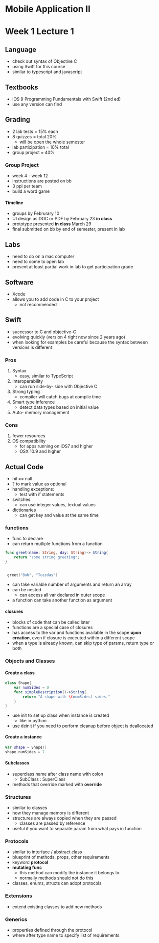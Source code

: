 # Mobile Application II
# Week 1 Lecture 1

## Language
- check out syntax of Objective C
- using Swift for this course
- similar to typescript and javascript

## Textbooks
- iOS 9 Programming Fundamentals with Swift (2nd ed)
- use any version can find

## Grading
- 2 lab tests = 15% each
- 8 quizzes = total 20%
	- will be open the whole semester
- lab participation = 10% total
- group project = 40%

### Group Project
- week 4 - week 12
- instructions are posted on bb
- 3 ppl per team
- build a word game

#### Timeline
- groups by Februrary 10
- UI design as DOC or PDF by February 23 **in class**
- prototype presented **in class** March 29
- final submitted on bb by end of semester, present in lab

## Labs
- need to do on a mac computer
- need to come to open lab
- present at least partial work in lab to get participation grade

## Software
- Xcode
- allows you to add code in C to your project
	- not recommended

## Swift
- successor to C and objective-C
- evolving quickly (version 4 right now since 2 years ago)
- when looking for examples be careful because the syntax between versions is different

### Pros
1. Syntax
	- easy, similar to TypeScript
2. Interoperability
	- can run side-by- side with Objective C
3. Strong typing
	- compiler will catch bugs at compile time
4. Smart type inference
	- detect data types based on initial value
5. Auto- memory management

### Cons
1. fewer resources
2. OS compatibility
	- for apps running on iOS7 and higher
	- OSX 10.9 and higher

## Actual Code
- nil == null
- ? to mark value as optional
- handling exceptions:
	- test with if statements
- switches
	- can use integer values, textual values
- dictionaries
	- can get key and value at the same time

### functions
- func to declare
- can return mutliple functions from a function
```swift
func greet(name: String, day: String)-> String{
	return "some string greeting";
}


 greet("Bob", "Tuesday")
```
- can take variable number of arguments and return an array
- can be nested
	- can access all var declared in outer scope
- a function can take another function as argument

#### closures
- blocks of code that can be called later
- functions are a special case of closures
- has access to the var and functions available in the scope **upon creation**, even if closure is executed within a different scope
- when a type is already known, can skip type of params, return type or both

### Objects and Classes
#### Create a class
```swift
class Shape{
	var numSides = 0
	func simpleDescription()->String{
		return "A shape with \(numSides) sides."
	}
}
```
- use init to set up class when instance is created
	- like in python
- use deinit if you need to perform cleanup before object is deallocated

#### Create a instance
```swift
var shape = Shape()
shape.numSides = 7

```

#### Subclasses
- superclass name after class name with colon
	- SubClass : SuperClass
- methods that override marked with **override**

### Structures
- similar to classes
- how they manage memory is different
- structures are always copied when they are passed
	- classes are passed by reference
- useful if you want to separate param from what pays in function


### Protocols
- similar to interface / abstract class
- blueprint of methods, props, other requirements
- keyword **protocol**
- **mutating func**
	- this method can modify the instance it belongs to
	- normally methods should not do this
- classes, enums, structs can adopt protocols

### Extensions
- extend existing classes to add new methods

### Generics
- properties defined through the protocol
- where after type name to specify list of requirements

